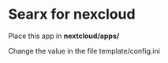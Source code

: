 # Searx for nexcloud
Place this app in **nextcloud/apps/**

Change the value in the file template/config.ini 
